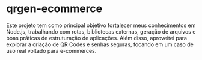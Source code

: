 # qrgen-ecommerce
Este projeto tem como principal objetivo fortalecer meus conhecimentos em Node.js, trabalhando com rotas, bibliotecas externas, geração de arquivos e boas práticas de estruturação de aplicações. Além disso, aproveitei para explorar a criação de QR Codes e senhas seguras, focando em um caso de uso real voltado para e-commerces.
